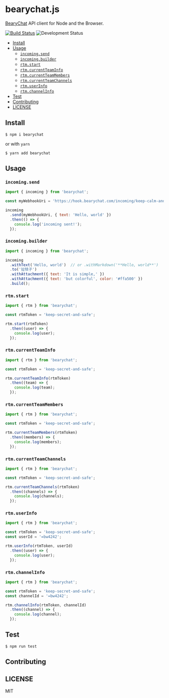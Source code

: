 # bearychat.js

[BearyChat][] API client for Node and the Browser.

[![Build Status](https://travis-ci.org/bearyinnovative/bearychat.js.svg)](https://travis-ci.org/bearyinnovative/bearychat.js)
![Development Status](https://img.shields.io/badge/status-WIP-yellow.svg?style=flat-square)


[BearyChat]: https://bearychat.com

<!-- toc -->

- [Install](#install)
- [Usage](#usage)
  * [`incoming.send`](#incomingsend)
  * [`incoming.builder`](#incomingbuilder)
  * [`rtm.start`](#rtmstart)
  * [`rtm.currentTeamInfo`](#rtmcurrentteaminfo)
  * [`rtm.currentTeamMembers`](#rtmcurrentteammembers)
  * [`rtm.currentTeamChannels`](#rtmcurrentteamchannels)
  * [`rtm.userInfo`](#rtmuserinfo)
  * [`rtm.channelInfo`](#rtmchannelinfo)
- [Test](#test)
- [Contributing](#contributing)
- [LICENSE](#license)

<!-- tocstop -->

## Install

```
$ npm i bearychat
```

or with `yarn`

```
$ yarn add bearychat
```

## Usage

### `incoming.send`

```javascript
import { incoming } from 'bearychat';

const myWebhookUri = 'https://hook.bearychat.com/incoming/keep-calm-and-pusing';

incoming
  .send(myWebhookUri, { text: 'Hello, world' })
  .then(() => {
    console.log('incoming sent!');
  });
```

### `incoming.builder`

```javascript
import { incoming } from 'bearychat';

incoming
  .withText('Hello, world')  // or .withMarkdown('**Hello, world**')
  .to('扯犊子')
  .withAttachment({ text: 'It is simple,' })
  .withAttachment({ text: 'but colorful', color: '#ffa500' })
  .build();
```

### `rtm.start`

```javascript
import { rtm } from 'bearychat';

const rtmToken = 'keep-secret-and-safe';

rtm.start(rtmToken)
  .then((user) => {
    console.log(user);
  });
```

### `rtm.currentTeamInfo`

```javascript
import { rtm } from 'bearychat';

const rtmToken = 'keep-secret-and-safe';

rtm.currentTeamInfo(rtmToken)
  .then((team) => {
    console.log(team);
  });
```

### `rtm.currentTeamMembers`

```javascript
import { rtm } from 'bearychat';

const rtmToken = 'keep-secret-and-safe';

rtm.currentTeamMembers(rtmToken)
  .then((members) => {
    console.log(members);
  });
```

### `rtm.currentTeamChannels`

```javascript
import { rtm } from 'bearychat';

const rtmToken = 'keep-secret-and-safe';

rtm.currentTeamChannels(rtmToken)
  .then((channels) => {
    console.log(channels);
  });
```

### `rtm.userInfo`

```javascript
import { rtm } from 'bearychat';

const rtmToken = 'keep-secret-and-safe';
const userId = '=bw4242';

rtm.userInfo(rtmToken, userId)
  .then((user) => {
    console.log(user);
  });
```

### `rtm.channelInfo`

```javascript
import { rtm } from 'bearychat';

const rtmToken = 'keep-secret-and-safe';
const channelId = '=bw4242';

rtm.channelInfo(rtmToken, channelId)
  .then((channel) => {
    console.log(channel);
  });
```

## Test

```
$ npm run test
```

## Contributing

## LICENSE

MIT
